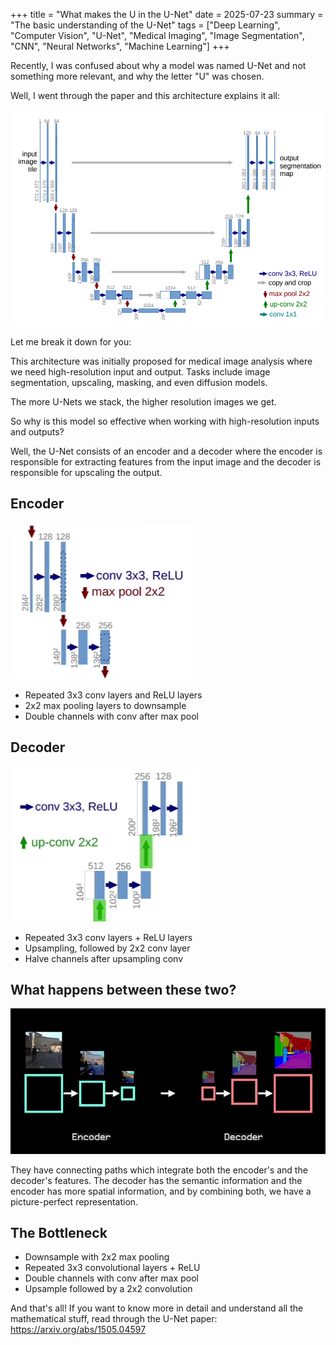 +++
title = "What makes the U in the U-Net"
date = 2025-07-23
summary = "The basic understanding of the U-Net"
tags = ["Deep Learning", "Computer Vision", "U-Net", "Medical Imaging", "Image Segmentation", "CNN", "Neural Networks", "Machine Learning"]
+++

Recently, I was confused about why a model was named U-Net and not something more relevant, and why the letter "U" was chosen.

Well, I went through the paper and this architecture explains it all:

![U-Net Architecture](https://raw.githubusercontent.com/blueee04/blog/main/content/images/2025-07-23-Unet/Unet%20Architecture.png)

Let me break it down for you:

This architecture was initially proposed for medical image analysis where we need high-resolution input and output. Tasks include image segmentation, upscaling, masking, and even diffusion models.

The more U-Nets we stack, the higher resolution images we get.

So why is this model so effective when working with high-resolution inputs and outputs?

Well, the U-Net consists of an encoder and a decoder where the encoder is responsible for extracting features from the input image and the decoder is responsible for upscaling the output.

## Encoder

![Encoder](https://raw.githubusercontent.com/blueee04/blog/main/content/images/2025-07-23-Unet/Encoder.png)

- Repeated 3x3 conv layers and ReLU layers
- 2x2 max pooling layers to downsample
- Double channels with conv after max pool

## Decoder

![Decoder](https://raw.githubusercontent.com/blueee04/blog/main/content/images/2025-07-23-Unet/Decoder.png)

- Repeated 3x3 conv layers + ReLU layers
- Upsampling, followed by 2x2 conv layer
- Halve channels after upsampling conv

## What happens between these two?

![Encoder and Decoder](https://raw.githubusercontent.com/blueee04/blog/main/content/images/2025-07-23-Unet/Encoder%20And%20Decoder.png)

They have connecting paths which integrate both the encoder's and the decoder's features. The decoder has the semantic information and the encoder has more spatial information, and by combining both, we have a picture-perfect representation.

## The Bottleneck

- Downsample with 2x2 max pooling
- Repeated 3x3 convolutional layers + ReLU
- Double channels with conv after max pool
- Upsample followed by a 2x2 convolution

And that's all! If you want to know more in detail and understand all the mathematical stuff, read through the U-Net paper: https://arxiv.org/abs/1505.04597
